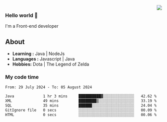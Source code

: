 <img align='right' src="https://github-readme-stats.vercel.app/api?username=jumodada&show_icons=true&theme=vue">

### Hello world 👋

I'm a Front-end developer 
    
## About
-  **Learning :** Java | NodeJs
-  **Languages :** Javascript | Java
-  **Hobbies:** Dota | The Legend of Zelda

### My code time

<!--START_SECTION:waka-->

```txt
From: 29 July 2024 - To: 05 August 2024

Java             1 hr 3 mins     ██████████▓░░░░░░░░░░░░░░   42.62 %
XML              49 mins         ████████▒░░░░░░░░░░░░░░░░   33.19 %
SQL              35 mins         ██████░░░░░░░░░░░░░░░░░░░   24.04 %
GitIgnore file   0 secs          ░░░░░░░░░░░░░░░░░░░░░░░░░   00.09 %
HTML             0 secs          ░░░░░░░░░░░░░░░░░░░░░░░░░   00.06 %
```

<!--END_SECTION:waka-->
